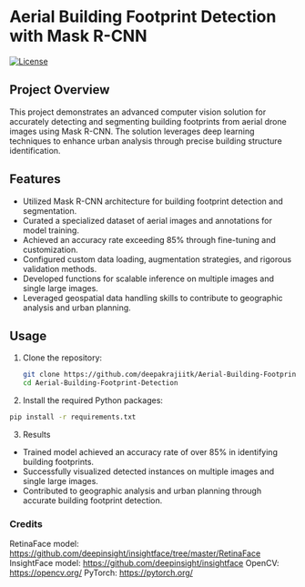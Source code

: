 # Aerial Building Footprint Detection with Mask R-CNN

[![License](https://img.shields.io/badge/License-MIT-blue.svg)](https://opensource.org/licenses/MIT)

## Project Overview

This project demonstrates an advanced computer vision solution for accurately detecting and segmenting building footprints from aerial drone images using Mask R-CNN. The solution leverages deep learning techniques to enhance urban analysis through precise building structure identification.

## Features

- Utilized Mask R-CNN architecture for building footprint detection and segmentation.
- Curated a specialized dataset of aerial images and annotations for model training.
- Achieved an accuracy rate exceeding 85% through fine-tuning and customization.
- Configured custom data loading, augmentation strategies, and rigorous validation methods.
- Developed functions for scalable inference on multiple images and single large images.
- Leveraged geospatial data handling skills to contribute to geographic analysis and urban planning.

## Usage

1. Clone the repository:

   ```bash
   git clone https://github.com/deepakrajiitk/Aerial-Building-Footprint-Detection-with-Mask-R-CNN.git
   cd Aerial-Building-Footprint-Detection

2. Install the required Python packages:

```bash
pip install -r requirements.txt
```

3. Results
- Trained model achieved an accuracy rate of over 85% in identifying building footprints.
- Successfully visualized detected instances on multiple images and single large images.
- Contributed to geographic analysis and urban planning through accurate building footprint detection.
  
### Credits
   RetinaFace model: https://github.com/deepinsight/insightface/tree/master/RetinaFace
   InsightFace model: https://github.com/deepinsight/insightface
   OpenCV: https://opencv.org/
   PyTorch: https://pytorch.org/
